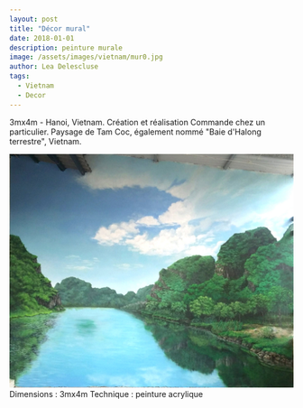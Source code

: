 ```yaml
---
layout: post
title: "Décor mural"
date: 2018-01-01
description: peinture murale
image: /assets/images/vietnam/mur0.jpg
author: Lea Delescluse
tags:
  - Vietnam
  - Decor
---
```

3mx4m - Hanoi, Vietnam. Création et réalisation
Commande chez un particulier.
Paysage de Tam Coc, également nommé "Baie d'Halong terrestre", Vietnam.

![Placeholder](/assets/images/vietnam/mur1.jpg)
Dimensions : 3mx4m
Technique : peinture acrylique
